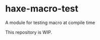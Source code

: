 haxe-macro-test
===============

A module for testing macro at compile time

This repository is WIP.
